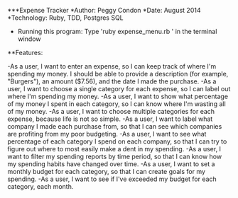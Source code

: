 ***Expense Tracker
*Author: Peggy Condon
*Date: August 2014
*Technology: Ruby, TDD, Postgres SQL
* Running this program: Type 'ruby expense_menu.rb ' in the terminal window

**Features:

-As a user, I want to enter an expense, so I can keep track of where I'm spending my money. I should be able to provide a description
    (for example, "Burgers"), an amount ($7.56), and the date I made the purchase.
-As a user, I want to choose a single category for each expense, so I can label out where I'm spending my money.
-As a user, I want to show what percentage of my money I spent in each category, so I can know where I'm wasting all of my money.
-As a user, I want to choose multiple categories for each expense, because life is not so simple.
-As a user, I want to label what company I made each purchase from, so that I can see which companies are profiting from my poor budgeting.
-As a user, I want to see what percentage of each category I spend on each company, so that I can try to figure out where to most 
    easily make a dent in my spending.
-As a user, I want to filter my spending reports by time period, so that I can know how my spending habits have changed over time.
-As a user, I want to set a monthly budget for each category, so that I can create goals for my spending.
-As a user, I want to see if I've exceeded my budget for each category, each month.